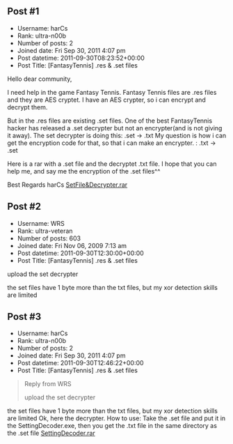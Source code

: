 ## Post #1
- Username: harCs
- Rank: ultra-n00b
- Number of posts: 2
- Joined date: Fri Sep 30, 2011 4:07 pm
- Post datetime: 2011-09-30T08:23:52+00:00
- Post Title: [FantasyTennis] .res & .set files

Hello dear community,

I need help in the game Fantasy Tennis. Fantasy Tennis files are .res files and they are AES cryptet. I have an AES crypter, so i can encrypt and decrypt them. 

But in the .res files are existing .set files. One of the best FantasyTennis hacker has released a .set decrypter but not an encrypter(and is not giving it away). The set decrypter is doing this: .set -> .txt
My question is how i can get the encryption code for that, so that i can make an encrypter. : .txt -> .set

Here is a rar with a .set file and the decryptet .txt file. I hope that you can help me, and say me the encryption of the .set files^^

Best Regards harCs
[SetFile&Decrypter.rar](https://xentaxbackup.github.io/file/4750_SetFile&Decrypter.rar)
## Post #2
- Username: WRS
- Rank: ultra-veteran
- Number of posts: 603
- Joined date: Fri Nov 06, 2009 7:13 am
- Post datetime: 2011-09-30T12:30:00+00:00
- Post Title: [FantasyTennis] .res & .set files

upload the set decrypter

the set files have 1 byte more than the txt files, but my xor detection skills are limited
## Post #3
- Username: harCs
- Rank: ultra-n00b
- Number of posts: 2
- Joined date: Fri Sep 30, 2011 4:07 pm
- Post datetime: 2011-09-30T12:46:22+00:00
- Post Title: [FantasyTennis] .res & .set files

> Reply from WRS
>
> upload the set decrypter

the set files have 1 byte more than the txt files, but my xor detection skills are limited
Ok, here the decrypter. 
How to use: Take the .set file and put it in the SettingDecoder.exe, then you get the .txt file in the same directory as the .set file
[SettingDecoder.rar](https://xentaxbackup.github.io/file/4749_SettingDecoder.rar)
